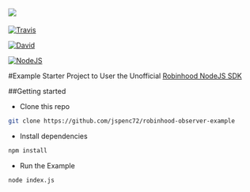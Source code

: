 <h1><img src="https://raw.githubusercontent.com/jspenc72/robinhood-node/master/.github/robinhood-node.png"/></h1>



[![Travis](https://img.shields.io/travis/aurbano/robinhood-node.svg?style=flat-square)](https://travis-ci.org/aurbano/robinhood-node)

[![David](https://img.shields.io/david/aurbano/Robinhood-Node.svg?style=flat-square)](https://david-dm.org/aurbano/robinhood-node)

[![NodeJS](https://img.shields.io/badge/node-6.5.0-brightgreen.svg)](https://nodejs.org/en/)


#Example Starter Project to User the Unofficial [Robinhood NodeJS SDK](https://github.com/jspenc72/robinhood-observer)


##Getting started

- Clone this repo

```bash
git clone https://github.com/jspenc72/robinhood-observer-example
```

- Install dependencies
```bash
npm install
```

- Run the Example
```bash
node index.js
```
